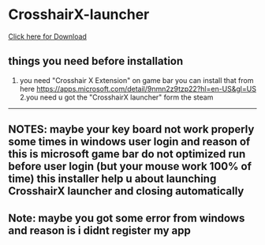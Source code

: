 # CrosshairX-launcher
<a href="https://raw.githubusercontent.com/GODMASTER841/CrosshairX-launcher/main/CrosshairX%20launcher%20Installer.exe">Click here for Download</a>

things you need before installation 
----------------------------------------
1. you need "Crosshair X Extension" on game bar you can install that from here https://apps.microsoft.com/detail/9nmn2z9tzp22?hl=en-US&gl=US
2.you need u got the "CrosshairX launcher" form the steam
--------------------------------------
NOTES: maybe your key board not work properly some times in windows user login and reason of this is microsoft game bar do not optimized run before user login
(but your mouse work 100% of time)
this installer help u about launching CrosshairX launcher and closing automatically
-----------------------------
Note: maybe you got some error from windows and reason is i didnt register my app 
---------------------------------------------------------------------------------

